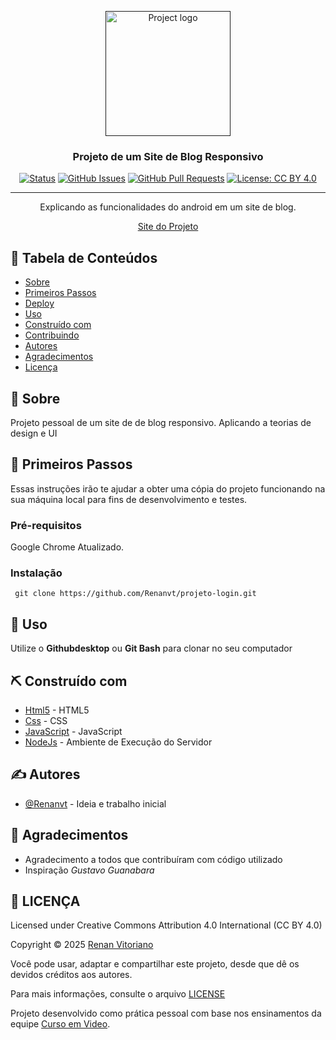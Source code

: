 <p align="center">
  <a href="" rel="noopener">
 <img width=200px height=200px src="./src/img/site.png" alt="Project logo"></a>
</p>

<h3 align="center">Projeto de um Site de Blog Responsivo </h3>

<div align="center">

[![Status](https://img.shields.io/badge/status-active-success.svg)]()
[![GitHub Issues](https://img.shields.io/github/issues/kylelobo/The-Documentation-Compendium.svg)](https://github.com/kylelobo/The-Documentation-Compendium/issues)
[![GitHub Pull Requests](https://img.shields.io/github/issues-pr/kylelobo/The-Documentation-Compendium.svg)](https://github.com/Renanvt/desafio-android/pulls)
[![License: CC BY 4.0](https://img.shields.io/badge/License-CC%20BY%204.0-lightgrey.svg)](/LICENSE)

</div>

---

<p align="center"> Explicando as funcionalidades do android em um site de blog.
    <br> 
</p>
<p align="center">
  <a href="https://renanvt.github.io/projeto-narutoshippuden/">Site do Projeto</a>
</p>

## 📝 Tabela de Conteúdos

- [Sobre](#about)
- [Primeiros Passos](#getting_started)
- [Deploy](#deployment)
- [Uso](#usage)
- [Construído com](#built_using)
- [Contribuindo](../CONTRIBUTING.md)
- [Autores](#authors)
- [Agradecimentos](#acknowledgement)
- [Licença](#license)

## 🧐 Sobre <a name = "about"></a>

Projeto pessoal de um site de de blog responsivo. Aplicando a teorias de design e UI

## 🏁 Primeiros Passos <a name = "getting_started"></a>

Essas instruções irão te ajudar a obter uma cópia do projeto funcionando na sua máquina local para fins de desenvolvimento e testes. 

### Pré-requisitos

Google Chrome Atualizado.

### Instalação

``
git clone https://github.com/Renanvt/projeto-login.git``


## 🎈 Uso <a name="usage"></a>

Utilize o **Githubdesktop** ou **Git Bash** para clonar no seu computador


## ⛏️ Construído com <a name = "built_using"></a>

- [Html5](https://developer.mozilla.org/en-US/docs/Glossary/HTML5) - HTML5
- [Css](https://developer.mozilla.org/en-US/docs/Web/CSS/) - CSS
- [JavaScript](https://developer.mozilla.org/en-US/docs/Web/JavaScript) - JavaScript
- [NodeJs](https://nodejs.org/docs/latest/api/) - Ambiente de Execução do Servidor

## ✍️ Autores <a name = "authors"></a>

- [@Renanvt](https://github.com/) - Ideia e trabalho inicial

## 🎉 Agradecimentos <a name = "acknowledgement"></a>

- Agradecimento a todos que contribuíram com código utilizado
- Inspiração *Gustavo Guanabara*

## 📝 LICENÇA <a name = "license"></a>

Licensed under Creative Commons Attribution 4.0 International (CC BY 4.0)

Copyright © 2025 [Renan Vitoriano](https://github.com/Renanvt)

Você pode usar, adaptar e compartilhar este projeto, desde que dê os devidos créditos aos autores.

Para mais informações, consulte o arquivo [LICENSE](LICENSE)

Projeto desenvolvido como prática pessoal com base nos ensinamentos da equipe [Curso em Video](https://www.cursoemvideo.com/).
